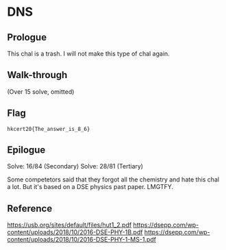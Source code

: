 # DNS

## Prologue

This chal is a trash. I will not make this type of chal again.

## Walk-through

(Over 15 solve, omitted)

## Flag

`hkcert20{The_answer_is_8_6}`

## Epilogue

Solve: 16/84 (Secondary)
Solve: 28/81 (Tertiary)

Some competetors said that they forgot all the chemistry and hate this chal a lot. But it's based on a DSE physics past paper. LMGTFY.

## Reference

<https://usb.org/sites/default/files/hut1_2.pdf>
<https://dsepp.com/wp-content/uploads/2018/10/2016-DSE-PHY-1B.pdf>
<https://dsepp.com/wp-content/uploads/2018/10/2016-DSE-PHY-1-MS-1.pdf>
